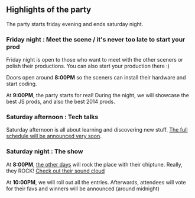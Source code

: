 
## Highlights of the party

The party starts friday evening and ends saturday night.

### Friday night : Meet the scene / it's never too late to start your prod

Friday night is open to those who want to meet with the other sceners or polish
their productions. You can also start your production there :)

Doors open around **8:00PM** so the sceners can install their hardware and start
coding.

At **9:00PM**, the party starts for real! During the night, we will showcase
the best JS prods, and also the best 2014 prods.

### Saturday afternoon : Tech talks

Saturday afternoon is all about learning and discovering new stuff. [The full
schedule will be announced very soon](http://twitter.com/demojsorg).

### Saturday night : The show

At **8:00PM**, [the other days](http://theotherdays.free.fr/) will rock the place
with their chiptune. Really, they ROCK! [Check out their sound
cloud](https://soundcloud.com/other-days/)

At **10:00PM**, we will roll out all the entries. Afterwards, attendees will
vote for their favs and winners will be announced (around midnight)
